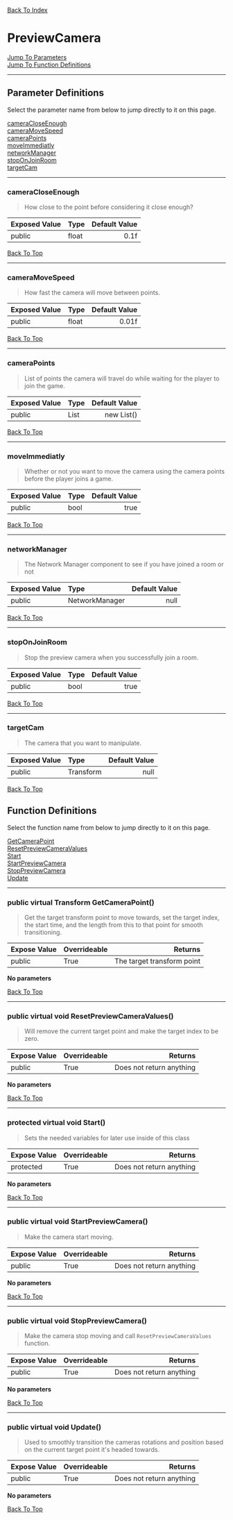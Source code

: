 [Back To Index](../index.md)

# PreviewCamera

[Jump To Parameters](#parameter-definitions)<br/>
[Jump To Function Definitions](#functions-definitions)<br/>

--------------------------------------------------------
## Parameter Definitions<a name="parameter-definitions"></a>

Select the parameter name from below to jump directly to it on this page.

[cameraCloseEnough](#parameter-cameraCloseEnough)<br>
[cameraMoveSpeed](#parameter-cameraMoveSpeed)<br>
[cameraPoints](#parameter-cameraPoints)<br>
[moveImmediatly](#parameter-moveImmediatly)<br>
[networkManager](#parameter-networkManager)<br>
[stopOnJoinRoom](#parameter-stopOnJoinRoom)<br>
[targetCam](#parameter-targetCam)<br>

------------------
### cameraCloseEnough<a name="parameter-cameraCloseEnough"></a>

> How close to the point before considering it close enough?

| Exposed Value | Type | Default Value |
|:---|:---|---:|
|public |float|0.1f

[Back To Top](#)

------------------
### cameraMoveSpeed<a name="parameter-cameraMoveSpeed"></a>

> How fast the camera will move between points.

| Exposed Value | Type | Default Value |
|:---|:---|---:|
|public |float|0.01f

[Back To Top](#)

------------------
### cameraPoints<a name="parameter-cameraPoints"></a>

> List of points the camera will travel do while waiting for the player to join the game.

| Exposed Value | Type | Default Value |
|:---|:---|---:|
|public |List<Transform>|new List<Transform>()

[Back To Top](#)

------------------
### moveImmediatly<a name="parameter-moveImmediatly"></a>

> Whether or not you want to move the camera using the camera points before the player joins a game.

| Exposed Value | Type | Default Value |
|:---|:---|---:|
|public |bool|true

[Back To Top](#)

------------------
### networkManager<a name="parameter-networkManager"></a>

> The Network Manager component to see if you have joined a room or not

| Exposed Value | Type | Default Value |
|:---|:---|---:|
|public |NetworkManager|null

[Back To Top](#)

------------------
### stopOnJoinRoom<a name="parameter-stopOnJoinRoom"></a>

> Stop the preview camera when you successfully join a room.

| Exposed Value | Type | Default Value |
|:---|:---|---:|
|public |bool|true

[Back To Top](#)

------------------
### targetCam<a name="parameter-targetCam"></a>

> The camera that you want to manipulate.

| Exposed Value | Type | Default Value |
|:---|:---|---:|
|public |Transform|null

[Back To Top](#)

## Function Definitions<a name="functions-definitions"></a>

Select the function name from below to jump directly to it on this page.

[GetCameraPoint](#GetCameraPoint)<br>
[ResetPreviewCameraValues](#ResetPreviewCameraValues)<br>
[Start](#Start)<br>
[StartPreviewCamera](#StartPreviewCamera)<br>
[StopPreviewCamera](#StopPreviewCamera)<br>
[Update](#Update)<br>

------------------
### public virtual Transform GetCameraPoint()<a name="GetCameraPoint"></a>

>   Get the target transform point to move towards, set the target index, the start time, and the length from this to that point for smooth transitioning. 

| Expose Value | Overrideable | Returns |
|:---|:---|---:|
|public|True| The target transform point|

**No parameters**

[Back To Top](#)

------------------
### public virtual void ResetPreviewCameraValues()<a name="ResetPreviewCameraValues"></a>

>   Will remove the current target point and make the target index to be zero. 

| Expose Value | Overrideable | Returns |
|:---|:---|---:|
|public|True|Does not return anything|

**No parameters**

[Back To Top](#)

------------------
### protected virtual void Start()<a name="Start"></a>

>   Sets the needed variables for later use inside of this class 

| Expose Value | Overrideable | Returns |
|:---|:---|---:|
|protected|True|Does not return anything|

**No parameters**

[Back To Top](#)

------------------
### public virtual void StartPreviewCamera()<a name="StartPreviewCamera"></a>

>   Make the camera start moving. 

| Expose Value | Overrideable | Returns |
|:---|:---|---:|
|public|True|Does not return anything|

**No parameters**

[Back To Top](#)

------------------
### public virtual void StopPreviewCamera()<a name="StopPreviewCamera"></a>

>   Make the camera stop moving and call `ResetPreviewCameraValues` function. 

| Expose Value | Overrideable | Returns |
|:---|:---|---:|
|public|True|Does not return anything|

**No parameters**

[Back To Top](#)

------------------
### public virtual void Update()<a name="Update"></a>

>   Used to smoothly transition the cameras rotations and position based on the current target point it's headed towards. 

| Expose Value | Overrideable | Returns |
|:---|:---|---:|
|public|True|Does not return anything|

**No parameters**

[Back To Top](#)

